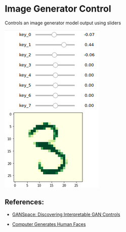 # Image Generator Control

Controls an image generator model output using sliders

![preview](https://github.com/pitzer42/img_gen_control/blob/master/preview.png?raw=true)

## References:

* [GANSpace: Discovering Interpretable GAN Controls](https://arxiv.org/abs/2004.02546)

* [Computer Generates Human Faces](https://youtu.be/4VAkrUNLKSo)
